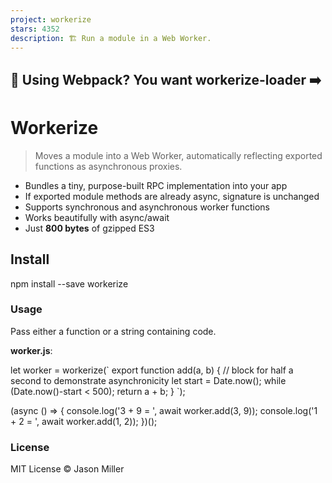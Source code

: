 ```yaml
---
project: workerize
stars: 4352
description: 🏗️ Run a module in a Web Worker.
---
```


💖 Using Webpack? You want workerize-loader ➡️
----------------------------------------------

Workerize
=========

> Moves a module into a Web Worker, automatically reflecting exported functions as asynchronous proxies.

-   Bundles a tiny, purpose-built RPC implementation into your app
-   If exported module methods are already async, signature is unchanged
-   Supports synchronous and asynchronous worker functions
-   Works beautifully with async/await
-   Just **800 bytes** of gzipped ES3

Install
-------

npm install --save workerize

### Usage

Pass either a function or a string containing code.

**worker.js**:

let worker \= workerize(\`
	export function add(a, b) {
		// block for half a second to demonstrate asynchronicity
		let start = Date.now();
		while (Date.now()-start < 500);
		return a + b;
	}
\`);

(async () \=> {
	console.log('3 + 9 = ', await worker.add(3, 9));
	console.log('1 + 2 = ', await worker.add(1, 2));
})();

### License

MIT License © Jason Miller
